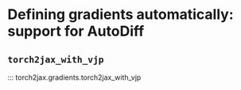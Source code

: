# Defining gradients automatically: support for AutoDiff

## `torch2jax_with_vjp`

::: torch2jax.gradients.torch2jax_with_vjp
